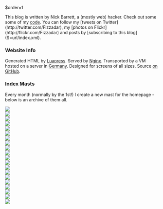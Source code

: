 $order=1

This blog is written by Nick Barrett, a (mostly web) hacker. Check out some some of my [code]($=url/pages/Code). You can follow my [tweets on Twitter](http://twitter.com/Fizzadar), my [photos on Flickr](http://flickr.com/Fizzadar) and posts by [subscribing to this blog]($=url/index.xml).


### Website Info

Generated HTML by [Luapress](http://luapress.org). Served by [Nginx](http://nginx.org). Transported by a VM hosted on a server in [Germany](http://afterburst.com/datacenters). Designed for screens of all sizes. Source [on GitHub](https://github.com/Fizzadar/pointlessramblings.com).


### Index Masts

Every month (normally by the 1st!) I create a new mast for the homepage - below is an archive of them all.

</div></div>


<!-- 2015 -->
<div class="wide mast">
    <img src="$=url/inc/masts/home/2015/December.jpg" />
</div>
<div class="wide mast">
    <img src="$=url/inc/masts/home/2015/November.jpg" />
</div>
<div class="wide mast">
    <img src="$=url/inc/masts/home/2015/October.jpg" />
</div>
<div class="wide mast">
    <img src="$=url/inc/masts/home/2015/September.jpg" />
</div>
<div class="wide mast">
    <img src="$=url/inc/masts/home/2015/August.jpg" />
</div>
<div class="wide mast">
    <img src="$=url/inc/masts/home/2015/July.jpg" />
</div>
<div class="wide mast">
    <img src="$=url/inc/masts/home/2015/June.jpg" />
</div>
<div class="wide mast">
    <img src="$=url/inc/masts/home/2015/May.jpg" />
</div>
<div class="wide mast">
    <img src="$=url/inc/masts/home/2015/April.jpg" />
</div>
<div class="wide mast">
    <img src="$=url/inc/masts/home/2015/March.jpg" />
</div>
<div class="wide mast">
    <img src="$=url/inc/masts/home/2015/February.jpg" />
</div>
<div class="wide mast">
    <img src="$=url/inc/masts/home/2015/January.jpg" />
</div>


<!-- 2014 -->
<div class="wide mast">
    <img src="$=url/inc/masts/home/2014/December.jpg" />
</div>
<div class="wide mast">
    <img src="$=url/inc/masts/home/2014/November.jpg" />
</div>
<div class="wide mast">
    <img src="$=url/inc/masts/home/2014/October.jpg" />
</div>
<div class="wide mast">
    <img src="$=url/inc/masts/home/2014/September.jpg" />
</div>
<div class="wide mast">
    <img src="$=url/inc/masts/home/2014/August.jpg" />
</div>
<div class="wide mast">
    <img src="$=url/inc/masts/home/2014/July.jpg" />
</div>
<div class="wide mast">
    <img src="$=url/inc/masts/home/2014/June.jpg" />
</div>
<div class="wide mast">
    <img src="$=url/inc/masts/home/2014/May.jpg" />
</div>

<div><div>
